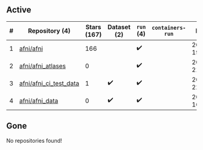 ## Active
| # | Repository (4) | Stars (167) | Dataset (2) | `run` (4) | `containers-run` | Last Modified |
| --- | --- | --- | --- | --- | --- | --- |
| 1 | [afni/afni](https://github.com/afni/afni) | 166 |  | :heavy_check_mark: |  | 2025-01-20 19:09:39+00:00 |
| 2 | [afni/afni_atlases](https://github.com/afni/afni_atlases) | 0 |  | :heavy_check_mark: |  | 2019-12-18 21:18:56+00:00 |
| 3 | [afni/afni_ci_test_data](https://github.com/afni/afni_ci_test_data) | 1 | :heavy_check_mark: | :heavy_check_mark: |  | 2023-03-23 22:43:18+00:00 |
| 4 | [afni/afni_data](https://github.com/afni/afni_data) | 0 | :heavy_check_mark: | :heavy_check_mark: |  | 2020-01-29 16:27:19+00:00 |

## Gone
No repositories found!
